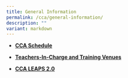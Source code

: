 ```yaml
---
title: General Information
permalink: /cca/general-information/
description: ""
variant: markdown
---
```

*  **[CCA Schedule](/files/CCA/2024_CCA_Schedule_141123__For_PDF__Student_version_for_sch_website.pdf)**

*   **[Teachers-In-Charge and Training Venues](/files/CCA/2024_CCA_Deployment_081123__For_sch_website_.pdf)**

*   **[CCA LEAPS 2.0](/files/LEAPS%202.pdf)**